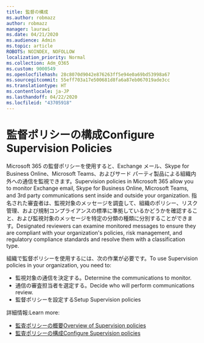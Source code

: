 ```yaml
---
title: 監督の構成
ms.author: robmazz
author: robmazz
manager: laurawi
ms.date: 04/21/2020
ms.audience: Admin
ms.topic: article
ROBOTS: NOINDEX, NOFOLLOW
localization_priority: Normal
ms.collection: Adm_O365
ms.custom: 9000549
ms.openlocfilehash: 28c8070d9042e876263ff5e94e0a69bd53998a67
ms.sourcegitcommit: 55eff703a17e500681d8fa6a87eb067019ade3cc
ms.translationtype: HT
ms.contentlocale: ja-JP
ms.lasthandoff: 04/22/2020
ms.locfileid: "43705918"
---
```

# <a name="configure-supervision-policies"></a><span data-ttu-id="40410-102">監督ポリシーの構成</span><span class="sxs-lookup"><span data-stu-id="40410-102">Configure Supervision Policies</span></span>

<span data-ttu-id="40410-103">Microsoft 365 の監督ポリシーを使用すると、Exchange メール、Skype for Business Online、Microsoft Teams、およびサード パーティ製品による組織内外への通信を監視できます。</span><span class="sxs-lookup"><span data-stu-id="40410-103">Supervision policies in Microsoft 365 allow you to monitor Exchange email, Skype for Business Online, Microsoft Teams, and 3rd party communications sent inside and outside your organization.</span></span> <span data-ttu-id="40410-104">指名された審査者は、監視対象のメッセージを調査して、組織のポリシー、リスク管理、および規制コンプライアンスの標準に準拠しているかどうかを確認すること、および監視対象のメッセージを特定の分類の種類に分別することができます。</span><span class="sxs-lookup"><span data-stu-id="40410-104">Designated reviewers can examine monitored messages to ensure they are compliant with your organization's policies, risk management, and regulatory compliance standards and resolve them with a classification type.</span></span>

<span data-ttu-id="40410-105">組織で監督ポリシーを使用するには、次の作業が必要です。</span><span class="sxs-lookup"><span data-stu-id="40410-105">To use Supervision policies in your organization, you need to:</span></span>

- <span data-ttu-id="40410-106">監視対象の通信を決定する。</span><span class="sxs-lookup"><span data-stu-id="40410-106">Determine the communications to monitor.</span></span>
- <span data-ttu-id="40410-107">通信の審査担当者を選定する。</span><span class="sxs-lookup"><span data-stu-id="40410-107">Decide who will perform communications review.</span></span>
- <span data-ttu-id="40410-108">監督ポリシーを設定する</span><span class="sxs-lookup"><span data-stu-id="40410-108">Setup Supervision policies</span></span>

<span data-ttu-id="40410-109">詳細情報:</span><span class="sxs-lookup"><span data-stu-id="40410-109">Learn more:</span></span>

- [<span data-ttu-id="40410-110">監査ポリシーの概要</span><span class="sxs-lookup"><span data-stu-id="40410-110">Overview of Supervision policies</span></span>](https://docs.microsoft.com/office365/securitycompliance/supervision-policies)
- [<span data-ttu-id="40410-111">監査ポリシーの構成</span><span class="sxs-lookup"><span data-stu-id="40410-111">Configure Supervision policies</span></span>](https://docs.microsoft.com/office365/securitycompliance/configure-supervision-policies)
